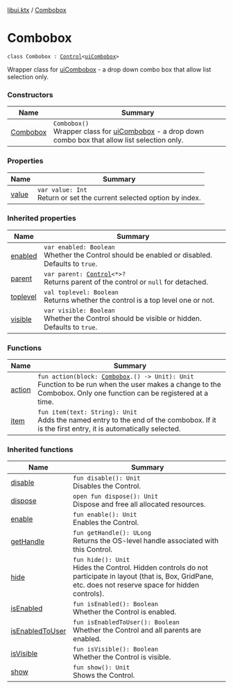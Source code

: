 [libui.ktx](../README.md) / [Combobox](README.md)

# Combobox

`class Combobox : `[`Control`](../-control/README.md)`<`[`uiCombobox`](../../libui/ui-combobox.md)`>`

Wrapper class for [uiCombobox](../../libui/ui-combobox.md) - a drop down combo box that allow list selection only.

### Constructors

| Name | Summary |
|---|---|
| [Combobox](-combobox.md) | `Combobox()`<br>Wrapper class for [uiCombobox](../../libui/ui-combobox.md) - a drop down combo box that allow list selection only. |

### Properties

| Name | Summary |
|---|---|
| [value](value.md) | `var value: Int`<br>Return or set the current selected option by index. |

### Inherited properties

| Name | Summary |
|---|---|
| [enabled](../-control/enabled.md) | `var enabled: Boolean`<br>Whether the Control should be enabled or disabled. Defaults to `true`. |
| [parent](../-control/parent.md) | `var parent: `[`Control`](../-control/README.md)`<*>?`<br>Returns parent of the control or `null` for detached. |
| [toplevel](../-control/toplevel.md) | `val toplevel: Boolean`<br>Returns whether the control is a top level one or not. |
| [visible](../-control/visible.md) | `var visible: Boolean`<br>Whether the Control should be visible or hidden. Defaults to `true`. |

### Functions

| Name | Summary |
|---|---|
| [action](action.md) | `fun action(block: `[`Combobox`](README.md)`.() -> Unit): Unit`<br>Function to be run when the user makes a change to the Combobox. Only one function can be registered at a time. |
| [item](item.md) | `fun item(text: String): Unit`<br>Adds the named entry to the end of the combobox. If it is the first entry, it is automatically selected. |

### Inherited functions

| Name | Summary |
|---|---|
| [disable](../-control/disable.md) | `fun disable(): Unit`<br>Disables the Control. |
| [dispose](../-control/dispose.md) | `open fun dispose(): Unit`<br>Dispose and free all allocated resources. |
| [enable](../-control/enable.md) | `fun enable(): Unit`<br>Enables the Control. |
| [getHandle](../-control/get-handle.md) | `fun getHandle(): ULong`<br>Returns the OS-level handle associated with this Control. |
| [hide](../-control/hide.md) | `fun hide(): Unit`<br>Hides the Control. Hidden controls do not participate in layout (that is, Box, GridPane, etc. does not reserve space for hidden controls). |
| [isEnabled](../-control/is-enabled.md) | `fun isEnabled(): Boolean`<br>Whether the Control is enabled. |
| [isEnabledToUser](../-control/is-enabled-to-user.md) | `fun isEnabledToUser(): Boolean`<br>Whether the Control and all parents are enabled. |
| [isVisible](../-control/is-visible.md) | `fun isVisible(): Boolean`<br>Whether the Control is visible. |
| [show](../-control/show.md) | `fun show(): Unit`<br>Shows the Control. |
